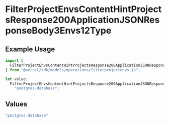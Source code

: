 # FilterProjectEnvsContentHintProjectsResponse200ApplicationJSONResponseBody3Envs12Type

## Example Usage

```typescript
import {
  FilterProjectEnvsContentHintProjectsResponse200ApplicationJSONResponseBody3Envs12Type,
} from "@vercel/sdk/models/operations/filterprojectenvs.js";

let value:
  FilterProjectEnvsContentHintProjectsResponse200ApplicationJSONResponseBody3Envs12Type =
    "postgres-database";
```

## Values

```typescript
"postgres-database"
```